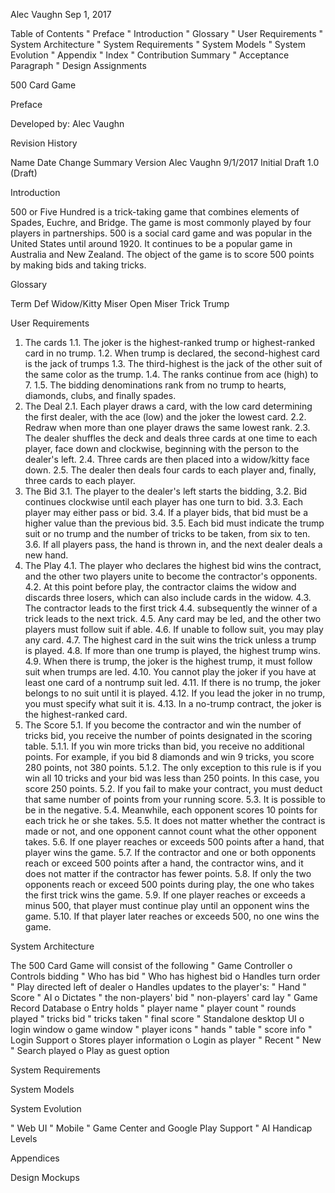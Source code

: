 Alec Vaughn
Sep 1, 2017

Table of Contents
"	Preface
"	Introduction
"	Glossary
"	User Requirements
"	System Architecture
"	System Requirements
"	System Models
"	System Evolution
"	Appendix
"	Index
"	Contribution Summary
"	Acceptance Paragraph
"	Design Assignments

500 Card Game

Preface

Developed by: Alec Vaughn

Revision History

Name	Date	Change Summary	Version
Alec Vaughn	9/1/2017	Initial Draft	1.0 (Draft)


Introduction

500 or Five Hundred is a trick-taking game that combines elements of Spades, Euchre, and Bridge. The game is most commonly played by four players in partnerships. 500 is a social card game and was popular in the United States until around 1920. It continues to be a popular game in Australia and New Zealand.
The object of the game is to score 500 points by making bids and taking tricks.

Glossary

Term	Def
Widow/Kitty
Miser
Open Miser
Trick
Trump

User Requirements

1.	The cards
1.1.	The joker is the highest-ranked trump or highest-ranked card in no trump.
1.2.	When trump is declared, the second-highest card is the jack of trumps
1.3.	The third-highest is the jack of the other suit of the same color as the trump.
1.4.	The ranks continue from ace (high) to 7.
1.5.	The bidding denominations rank from no trump to hearts, diamonds, clubs, and finally spades.
2.	The Deal
2.1.	Each player draws a card, with the low card determining the first dealer, with the ace (low) and the joker the lowest card.
2.2.	Redraw when more than one player draws the same lowest rank.
2.3.	The dealer shuffles the deck and deals three cards at one time to each player, face down and clockwise, beginning with the person to the dealer's left.
2.4.	Three cards are then placed into a widow/kitty face down.
2.5.	The dealer then deals four cards to each player and, finally, three cards to each player.
3.	The Bid
3.1.	The player to the dealer's left starts the bidding,
3.2.	Bid continues clockwise until each player has one turn to bid.
3.3.	Each player may either pass or bid.
3.4.	If a player bids, that bid must be a higher value than the previous bid.
3.5.	Each bid must indicate the trump suit or no trump and the number of tricks to be taken, from six to ten.
3.6.	If all players pass, the hand is thrown in, and the next dealer deals a new hand.
4.	The Play
4.1.	The player who declares the highest bid wins the contract, and the other two players unite to become the contractor's opponents.
4.2.	At this point before play, the contractor claims the widow and discards three losers, which can also include cards in the widow.
4.3.	The contractor leads to the first trick
4.4.	subsequently the winner of a trick leads to the next trick.
4.5.	Any card may be led, and the other two players must follow suit if able.
4.6.	If unable to follow suit, you may play any card.
4.7.	The highest card in the suit wins the trick unless a trump is played.
4.8.	If more than one trump is played, the highest trump wins.
4.9.	When there is trump, the joker is the highest trump, it must follow suit when trumps are led.
4.10.	You cannot play the joker if you have at least one card of a nontrump suit led.
4.11.	If there is no trump, the joker belongs to no suit until it is played.
4.12.	If you lead the joker in no trump, you must specify what suit it is.
4.13.	In a no-trump contract, the joker is the highest-ranked card.
5.	The Score
5.1.	If you become the contractor and win the number of tricks bid, you receive the number of points designated in the scoring table.
5.1.1.	If you win more tricks than bid, you receive no additional points. For example, if you bid 8 diamonds and win 9 tricks, you score 280 points, not 380 points.
5.1.2.	The only exception to this rule is if you win all 10 tricks and your bid was less than 250 points. In this case, you score 250 points.
5.2.	If you fail to make your contract, you must deduct that same number of points from your running score.
5.3.	It is possible to be in the negative.
5.4.	Meanwhile, each opponent scores 10 points for each trick he or she takes.
5.5.	It does not matter whether the contract is made or not, and one opponent cannot count what the other opponent takes.
5.6.	If one player reaches or exceeds 500 points after a hand, that player wins the game.
5.7.	If the contractor and one or both opponents reach or exceed 500 points after a hand, the contractor wins, and it does not matter if the contractor has fewer points.
5.8.	If only the two opponents reach or exceed 500 points during play, the one who takes the first trick wins the game.
5.9.	If one player reaches or exceeds a minus 500, that player must continue play until an opponent wins the game.
5.10.	If that player later reaches or exceeds 500, no one wins the game.

System Architecture

The 500 Card Game will consist of the following
"	Game Controller
o	Controls bidding
"	Who has bid
"	Who has highest bid
o	Handles turn order
"	Play directed left of dealer
o	Handles updates to the player's:
"	Hand
"	Score
"	AI
o	Dictates
"	the non-players' bid
"	non-players' card lay
"	Game Record Database
o	Entry holds
"	player name
"	player count
"	rounds played
"	tricks bid
"	tricks taken
"	final score
"	Standalone desktop UI
o	login window
o	game window
"	player icons
"	hands
"	table
"	score info
"	Login Support
o	Stores player information
o	Login as player
"	Recent
"	New
"	Search played
o	Play as guest option

System Requirements

System Models

System Evolution

"	Web UI
"	Mobile
"	Game Center and Google Play Support
"	AI Handicap Levels

Appendices

Design Mockups
